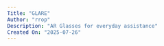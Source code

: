 ```yaml
---
Title: "GLARE"
Author: "rrop"
Description: "AR Glasses for everyday assistance"
Created On: "2025-07-26"
---
```

